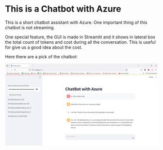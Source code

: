 # This is a Chatbot with Azure 
This is a short chatbot assistant with Azure. One important thing of this chatbot is not streaming. 

One special feature, the GUI is made in Streamlit and it shows in lateral box the total count of tokens and cost during all the conversation. This is useful for give us a good idea about the cost.

Here there are a pick of the chatbot:

![alt text](figure_1.png "Title")